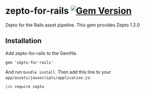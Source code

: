 # zepto-for-rails [![Gem Version](https://badge.fury.io/rb/zepto-for-rails.png)](http://badge.fury.io/rb/zepto-for-rails)
Zepto for the Rails asset pipeline. This gem provides Zepto 1.2.0

## Installation
Add zepto-for-rails to the Gemfile.

```
gem 'zepto-for-rails'
```

And run `bundle install`. Then add this line to your `app/assets/javascripts/application.js`:

```
//= require zepto
```
